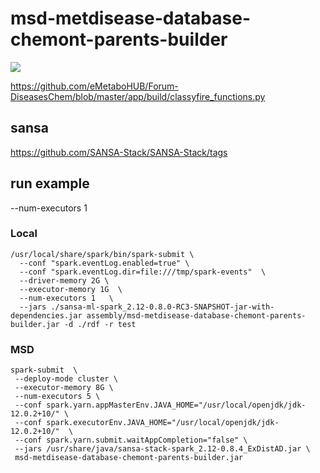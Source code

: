 # msd-metdisease-database-chemont-parents-builder

[![](https://mermaid.ink/img/pako:eNqdkU9rwzAMxb9K0CmFmtxzGGxJYGFsK2yXQWA4ltKYxX9w5ENp-93nkG6wwy4RCIT83u8ZdAblkKCEY5B-zN7rzmap7nMzozDEqGeSMwmULPtl8EajUKn7qCeksMuEuLsMLkRTHJ7b-rNq60vW_OtXIxlnWaAOpFh4GcjyvFtjH_IqPb9aXqk3beF6txlZ5YfYL9QsfWzF-tgvlkI54120uJld_7Lbl-qxfWo-_gZoq0b9RadNAUsE7MFQMFJjutB52XTAyUAdlGlEGmScuIPOXpM0-kSlBjW7AOUgp5n2ICO7t5NVUHKI9COqtUwHNzfV9RvLErRH)](https://mermaid.live/edit#pako:eNqdkU9rwzAMxb9K0CmFmtxzGGxJYGFsK2yXQWA4ltKYxX9w5ENp-93nkG6wwy4RCIT83u8ZdAblkKCEY5B-zN7rzmap7nMzozDEqGeSMwmULPtl8EajUKn7qCeksMuEuLsMLkRTHJ7b-rNq60vW_OtXIxlnWaAOpFh4GcjyvFtjH_IqPb9aXqk3beF6txlZ5YfYL9QsfWzF-tgvlkI54120uJld_7Lbl-qxfWo-_gZoq0b9RadNAUsE7MFQMFJjutB52XTAyUAdlGlEGmScuIPOXpM0-kSlBjW7AOUgp5n2ICO7t5NVUHKI9COqtUwHNzfV9RvLErRH)

https://github.com/eMetaboHUB/Forum-DiseasesChem/blob/master/app/build/classyfire_functions.py

## sansa

https://github.com/SANSA-Stack/SANSA-Stack/tags

## run example

--num-executors 1 

### Local 

```shell
/usr/local/share/spark/bin/spark-submit \
  --conf "spark.eventLog.enabled=true" \
  --conf "spark.eventLog.dir=file:///tmp/spark-events"  \
  --driver-memory 2G \
  --executor-memory 1G  \
  --num-executors 1   \
  --jars ./sansa-ml-spark_2.12-0.8.0-RC3-SNAPSHOT-jar-with-dependencies.jar assembly/msd-metdisease-database-chemont-parents-builder.jar -d ./rdf -r test
```

### MSD 

```shell
spark-submit  \
 --deploy-mode cluster \
 --executor-memory 8G \
 --num-executors 5 \
 --conf spark.yarn.appMasterEnv.JAVA_HOME="/usr/local/openjdk/jdk-12.0.2+10/" \
 --conf spark.executorEnv.JAVA_HOME="/usr/local/openjdk/jdk-12.0.2+10/"  \
 --conf spark.yarn.submit.waitAppCompletion="false" \
 --jars /usr/share/java/sansa-stack-spark_2.12-0.8.4_ExDistAD.jar \
 msd-metdisease-database-chemont-parents-builder.jar
```
